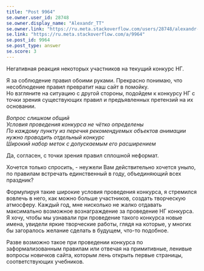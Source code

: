 ```yaml
---
title: "Post 9964"
se.owner.user_id: 28748
se.owner.display_name: "Alexandr_TT"
se.owner.link: "https://ru.meta.stackoverflow.com/users/28748/alexandr-tt"
se.link: "https://ru.meta.stackoverflow.com/a/9964"
se.post_id: 9964
se.post_type: answer
se.score: 3
---
```

<p>Негативная реакция некоторых участников на текущий конкурс НГ.    </p>

<p>Я за соблюдение правил обоими руками.  Прекрасно понимаю, что несоблюдение правил превратит наш сайт  в помойку.<br>
Но взгляните на ситуацию с другой стороны, подойдем к конкурсу НГ с точки зрения существующих правил и предъявленных претензий на их основании.    </p>

<p><em>Вопрос слишком общий</em><br>
<em>Условия проведения конкурса не чётко определены</em><br>
<em>По каждому пункту из перечня рекомендуемых объектов анимации нужно проводить отдельный конкурс</em><br>
<em>Широкий набор меток с допускаемым его расширением</em>  </p>

<p>Да, согласен, с точки зрения правил сплошной неформат.     </p>

<p>Хочется только спросить, - неужели Вам действительно хочется уныло, по правилам встречать единственный в году, объединяющий всех праздник?     </p>

<p>Формулируя такие широкие условия проведения конкурса, я стремился вовлечь в него, как можно больше участников, создать творческую атмосферу. Каждый год, мне нисколько не жалко отдавать максимально возможное вознаграждение за проведение НГ конкурса.<br>
Я хочу, чтобы мы узнавали при проведение такого конкурса  новые имена, увидели яркие творческие работы, глядя на которые, у многих бы загоралось желание сделать в будущем, что-то подобное.   </p>

<p>Разве возможно такое при проведении конкурса  по заформализованным правилам или отвечая на примитивные, ленивые вопросы новичков сайта, которым лень открыть первые страницы, соответствующих учебников.</p>
